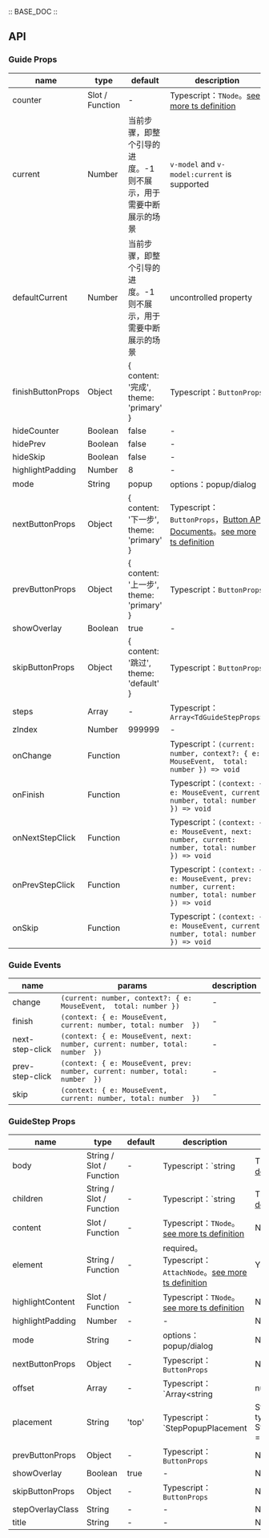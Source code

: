:: BASE_DOC ::

## API
### Guide Props

name | type | default | description | required
-- | -- | -- | -- | --
counter | Slot / Function | - | Typescript：`TNode`。[see more ts definition](https://github.com/Tencent/tdesign-vue-next/blob/develop/src/common.ts) | N
current | Number | 当前步骤，即整个引导的进度。-1 则不展示，用于需要中断展示的场景 | `v-model` and `v-model:current` is supported | N
defaultCurrent | Number | 当前步骤，即整个引导的进度。-1 则不展示，用于需要中断展示的场景 | uncontrolled property | N
finishButtonProps | Object | { content: '完成', theme: 'primary' } | Typescript：`ButtonProps` | N
hideCounter | Boolean | false | \- | N
hidePrev | Boolean | false | \- | N
hideSkip | Boolean | false | \- | N
highlightPadding | Number | 8 | \- | N
mode | String | popup | options：popup/dialog | N
nextButtonProps | Object | { content: '下一步', theme: 'primary' } | Typescript：`ButtonProps`，[Button API Documents](./button?tab=api)。[see more ts definition](https://github.com/Tencent/tdesign-vue-next/tree/develop/src/guide/type.ts) | N
prevButtonProps | Object | { content: '上一步', theme: 'primary' } | Typescript：`ButtonProps` | N
showOverlay | Boolean | true | \- | N
skipButtonProps | Object | { content: '跳过', theme: 'default' } | Typescript：`ButtonProps` | N
steps | Array | - | Typescript：`Array<TdGuideStepProps>` | N
zIndex | Number | 999999 | \- | N
onChange | Function |  | Typescript：`(current: number, context?: { e: MouseEvent,  total: number }) => void`<br/> | N
onFinish | Function |  | Typescript：`(context: { e: MouseEvent, current: number, total: number  }) => void`<br/> | N
onNextStepClick | Function |  | Typescript：`(context: { e: MouseEvent, next: number, current: number, total: number  }) => void`<br/> | N
onPrevStepClick | Function |  | Typescript：`(context: { e: MouseEvent, prev: number, current: number, total: number  }) => void`<br/> | N
onSkip | Function |  | Typescript：`(context: { e: MouseEvent, current: number, total: number  }) => void`<br/> | N

### Guide Events

name | params | description
-- | -- | --
change | `(current: number, context?: { e: MouseEvent,  total: number })` | \-
finish | `(context: { e: MouseEvent, current: number, total: number  })` | \-
next-step-click | `(context: { e: MouseEvent, next: number, current: number, total: number  })` | \-
prev-step-click | `(context: { e: MouseEvent, prev: number, current: number, total: number  })` | \-
skip | `(context: { e: MouseEvent, current: number, total: number  })` | \-

### GuideStep Props

name | type | default | description | required
-- | -- | -- | -- | --
body | String / Slot / Function | - | Typescript：`string | TNode`。[see more ts definition](https://github.com/Tencent/tdesign-vue-next/blob/develop/src/common.ts) | N
children | String / Slot / Function | - | Typescript：`string | TNode`。[see more ts definition](https://github.com/Tencent/tdesign-vue-next/blob/develop/src/common.ts) | N
content | Slot / Function | - | Typescript：`TNode`。[see more ts definition](https://github.com/Tencent/tdesign-vue-next/blob/develop/src/common.ts) | N
element | String / Function | - | required。Typescript：`AttachNode`。[see more ts definition](https://github.com/Tencent/tdesign-vue-next/blob/develop/src/common.ts) | Y
highlightContent | Slot / Function | - | Typescript：`TNode`。[see more ts definition](https://github.com/Tencent/tdesign-vue-next/blob/develop/src/common.ts) | N
highlightPadding | Number | - | \- | N
mode | String | - | options：popup/dialog | N
nextButtonProps | Object | - | Typescript：`ButtonProps` | N
offset | Array | - | Typescript：`Array<string | number>` | N
placement | String | 'top' | Typescript：`StepPopupPlacement | StepDialogPlacement` `type StepPopupPlacement = 'top'|'left'|'right'|'bottom'|'top-left'|'top-right'|'bottom-left'|'bottom-right'|'left-top'|'left-bottom'|'right-top'|'right-bottom'` `type StepDialogPlacement = 'top'|'center' `。[see more ts definition](https://github.com/Tencent/tdesign-vue-next/tree/develop/src/guide/type.ts) | N
prevButtonProps | Object | - | Typescript：`ButtonProps` | N
showOverlay | Boolean | true | \- | N
skipButtonProps | Object | - | Typescript：`ButtonProps` | N
stepOverlayClass | String | - | \- | N
title | String | - | \- | N
